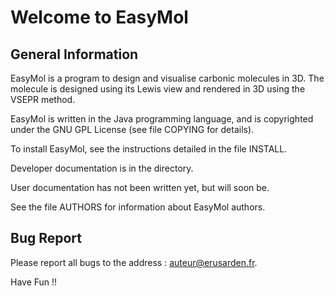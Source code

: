 
Welcome to EasyMol
==================

General Information
-------------------

EasyMol is a program to design and visualise carbonic molecules in
3D. The molecule is designed using its Lewis view and rendered in 3D
using the VSEPR method.

EasyMol is written in the Java programming language, and is copyrighted 
under the GNU GPL License (see file COPYING for details).

To install EasyMol, see the instructions detailed in the file INSTALL.

Developer documentation is in the <doc> directory.

User documentation has not been written yet, but will soon be.

See the file AUTHORS for information about EasyMol authors.

Bug Report
----------

Please report all bugs to the address : auteur@erusarden.fr.

Have Fun !!
